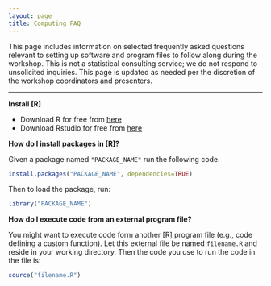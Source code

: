 ```yaml
---
layout: page
title: Computing FAQ
---
```


This page includes information on selected frequently asked questions relevant to setting up software and program files to follow along during the workshop. This is not a statistical consulting service; we do not respond to unsolicited inquiries. This page is updated as needed per the discretion of the workshop coordinators and presenters.

***

**Install [R]**

- Download R for free from [here](http://www.r-project.org/)
- Download Rstudio for free from [here](https://www.rstudio.com/products/rstudio/download3/)

**How do I install packages in [R]?**

Given a package named `"PACKAGE_NAME"` run the following code.

```r
install.packages("PACKAGE_NAME", dependencies=TRUE)
```

Then to load the package, run:

```r
library("PACKAGE_NAME")
```

**How do I execute code from an external program file?**

You might want to execute code form another [R] program file (e.g., code defining a custom function). Let this external file be named `filename.R` and reside in your working directory. Then the code you use to run the code in the file is:

```r
source("filename.R")
```